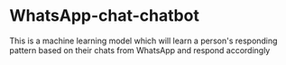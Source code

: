 # WhatsApp-chat-chatbot
This is a machine learning model which will learn a person's responding pattern based on their chats from WhatsApp and respond accordingly
